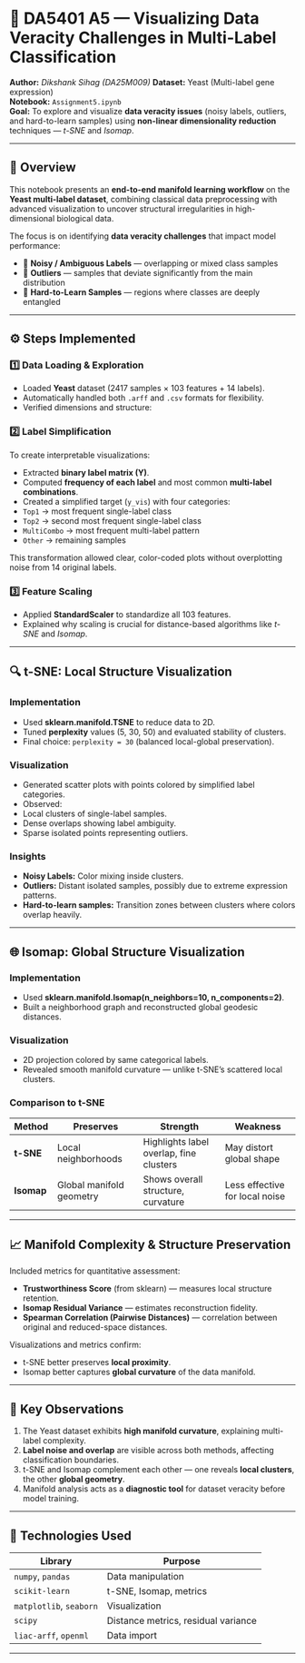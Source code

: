 # 🧬 DA5401 A5 — Visualizing Data Veracity Challenges in Multi-Label Classification

**Author:** *Dikshank Sihag (DA25M009)*
**Dataset:** Yeast (Multi-label gene expression)  
**Notebook:** `Assignment5.ipynb`  
**Goal:** To explore and visualize **data veracity issues** (noisy labels, outliers, and hard-to-learn samples) using **non-linear dimensionality reduction** techniques — *t-SNE* and *Isomap*.

---

## 📘 Overview

This notebook presents an **end-to-end manifold learning workflow** on the **Yeast multi-label dataset**, combining classical data preprocessing with advanced visualization to uncover structural irregularities in high-dimensional biological data.

The focus is on identifying **data veracity challenges** that impact model performance:
- 🧩 **Noisy / Ambiguous Labels** — overlapping or mixed class samples  
- 🚨 **Outliers** — samples that deviate significantly from the main distribution  
- 🎯 **Hard-to-Learn Samples** — regions where classes are deeply entangled  

---

## ⚙️ Steps Implemented

### 1️⃣ Data Loading & Exploration
- Loaded **Yeast** dataset (2417 samples × 103 features + 14 labels).  
- Automatically handled both `.arff` and `.csv` formats for flexibility.  
- Verified dimensions and structure:  


### 2️⃣ Label Simplification
To create interpretable visualizations:
- Extracted **binary label matrix (Y)**.  
- Computed **frequency of each label** and most common **multi-label combinations**.  
- Created a simplified target (`y_vis`) with four categories:
- `Top1` → most frequent single-label class  
- `Top2` → second most frequent single-label class  
- `MultiCombo` → most frequent multi-label pattern  
- `Other` → remaining samples  

This transformation allowed clear, color-coded plots without overplotting noise from 14 original labels.

### 3️⃣ Feature Scaling
- Applied **StandardScaler** to standardize all 103 features.  
- Explained why scaling is crucial for distance-based algorithms like *t-SNE* and *Isomap*.

---

## 🔍 t-SNE: Local Structure Visualization

### Implementation
- Used **sklearn.manifold.TSNE** to reduce data to 2D.  
- Tuned **perplexity** values (5, 30, 50) and evaluated stability of clusters.  
- Final choice: `perplexity = 30` (balanced local-global preservation).  

### Visualization
- Generated scatter plots with points colored by simplified label categories.  
- Observed:
- Local clusters of single-label samples.
- Dense overlaps showing label ambiguity.
- Sparse isolated points representing outliers.

### Insights
- **Noisy Labels:** Color mixing inside clusters.  
- **Outliers:** Distant isolated samples, possibly due to extreme expression patterns.  
- **Hard-to-learn samples:** Transition zones between clusters where colors overlap heavily.  

---

## 🌐 Isomap: Global Structure Visualization

### Implementation
- Used **sklearn.manifold.Isomap(n_neighbors=10, n_components=2)**.  
- Built a neighborhood graph and reconstructed global geodesic distances.  

### Visualization
- 2D projection colored by same categorical labels.  
- Revealed smooth manifold curvature — unlike t-SNE’s scattered local clusters.  

### Comparison to t-SNE
| Method | Preserves | Strength | Weakness |
|--------|------------|-----------|-----------|
| **t-SNE** | Local neighborhoods | Highlights label overlap, fine clusters | May distort global shape |
| **Isomap** | Global manifold geometry | Shows overall structure, curvature | Less effective for local noise |

---

## 📈 Manifold Complexity & Structure Preservation

Included metrics for quantitative assessment:
- **Trustworthiness Score** (from sklearn) — measures local structure retention.  
- **Isomap Residual Variance** — estimates reconstruction fidelity.  
- **Spearman Correlation (Pairwise Distances)** — correlation between original and reduced-space distances.

Visualizations and metrics confirm:
- t-SNE better preserves **local proximity**.
- Isomap better captures **global curvature** of the data manifold.

---

## 🧠 Key Observations

1. The Yeast dataset exhibits **high manifold curvature**, explaining multi-label complexity.  
2. **Label noise and overlap** are visible across both methods, affecting classification boundaries.  
3. t-SNE and Isomap complement each other — one reveals **local clusters**, the other **global geometry**.  
4. Manifold analysis acts as a **diagnostic tool** for dataset veracity before model training.

---

## 🧩 Technologies Used

| Library | Purpose |
|----------|----------|
| `numpy`, `pandas` | Data manipulation |
| `scikit-learn` | t-SNE, Isomap, metrics |
| `matplotlib`, `seaborn` | Visualization |
| `scipy` | Distance metrics, residual variance |
| `liac-arff`, `openml` | Data import |

---
